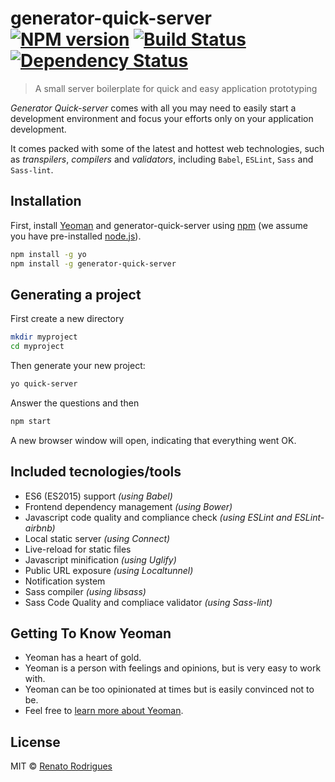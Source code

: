 # generator-quick-server [![NPM version][npm-image]][npm-url] [![Build Status][travis-image]][travis-url] [![Dependency Status][daviddm-image]][daviddm-url]
> A small server boilerplate for quick and easy application prototyping

_Generator Quick-server_ comes with all you may need to easily start a development environment and focus your efforts only on your application development.

It comes packed with some of the latest and hottest web technologies, such as _transpilers_, _compilers_ and _validators_, including `Babel`, `ESLint`, `Sass` and `Sass-lint`.


## Installation

First, install [Yeoman](http://yeoman.io) and generator-quick-server using [npm](https://www.npmjs.com/) (we assume you have pre-installed [node.js](https://nodejs.org/)).

```bash
npm install -g yo
npm install -g generator-quick-server
```

## Generating a project
First create a new directory

```bash
mkdir myproject
cd myproject
```

Then generate your new project:


```bash
yo quick-server
```
Answer the questions and then

```bash
npm start
```

A new browser window will open, indicating that everything went OK.

## Included tecnologies/tools

*   ES6 (ES2015) support _(using Babel)_
*   Frontend dependency management _(using Bower)_
*   Javascript code quality and compliance check _(using ESLint and ESLint-airbnb)_
*   Local static server _(using Connect)_
*   Live-reload for static files
*   Javascript minification _(using Uglify)_
*   Public URL exposure _(using Localtunnel)_
*   Notification system
*   Sass compiler _(using libsass)_
*   Sass Code Quality and compliace validator _(using Sass-lint)_


## Getting To Know Yeoman

*   Yeoman has a heart of gold.
*   Yeoman is a person with feelings and opinions, but is very easy to work with.
*   Yeoman can be too opinionated at times but is easily convinced not to be.
*   Feel free to [learn more about Yeoman](http://yeoman.io/).

## License

MIT © [Renato Rodrigues](https://github.com/rerodrigues)


[npm-image]: https://badge.fury.io/js/generator-quick-server.svg
[npm-url]: https://npmjs.org/package/generator-quick-server
[travis-image]: https://travis-ci.org/rerodrigues/generator-quick-server.svg?branch=master
[travis-url]: https://travis-ci.org/rerodrigues/generator-quick-server
[daviddm-image]: https://david-dm.org/rerodrigues/generator-quick-server.svg?theme=shields.io
[daviddm-url]: https://david-dm.org/rerodrigues/generator-quick-server
